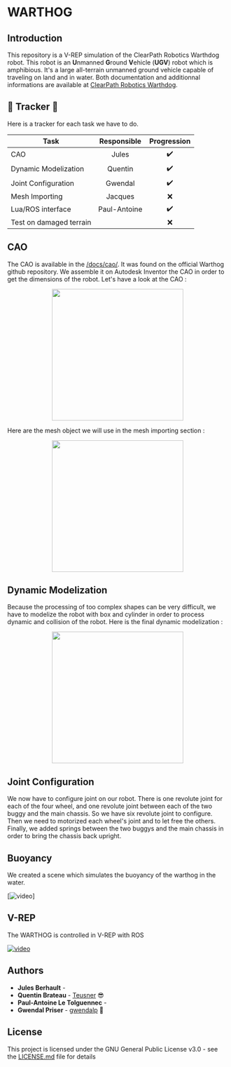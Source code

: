 # WARTHOG

## Introduction

This repository is a V-REP simulation of the ClearPath Robotics Warthdog robot. This robot is an **U**nmanned **G**round **V**ehicle (**UGV**)  robot which is amphibious. It's a large all-terrain unmanned ground vehicle capable of traveling on land and in water. Both documentation and additionnal informations are available at [ClearPath Robotics Warthdog](https://clearpathrobotics.com/warthog-unmanned-ground-vehicle-robot/).

## :barber: Tracker :barber:
Here is a tracker for each task we have to do.

| Task                   |Responsible | Progression      |
| -----------------------|:----------:|:----------------:|
| CAO                    |Jules       |:heavy_check_mark:|
| Dynamic Modelization   |Quentin     |:heavy_check_mark:|
| Joint Configuration    |Gwendal     |:heavy_check_mark:|
| Mesh Importing         |Jacques     |:x:               |
| Lua/ROS interface      |Paul-Antoine|:heavy_check_mark:|              |
| Test on damaged terrain|            |:x:               |


## CAO

The CAO is available in the [/docs/cao/](https://github.com/gwendalp/WARTHOG/tree/master/docs/cao). It was found on the official Warthog github repository. We assemble it on Autodesk Inventor the CAO in order to get the dimensions of the robot. Let's have a look at the CAO :

<p align="center">
    <img src="https://raw.githubusercontent.com/gwendalp/WARTHOG/master/docs/images/cao.png" width="300">
</p>

Here are the mesh object we will use in the mesh importing section :

<p align="center">
    <img src="https://raw.githubusercontent.com/gwendalp/WARTHOG/master/docs/images/mesh.png" width="300">
</p>

## Dynamic Modelization

Because the processing of too complex shapes can be very difficult, we have to modelize the robot with box and cylinder in order to process dynamic and collision of the robot. Here is the final dynamic modelization :

<p align="center">
    <img src="https://raw.githubusercontent.com/gwendalp/WARTHOG/master/docs/images/dynamic_modelization.png" width="300">
</p>

## Joint Configuration

We now have to configure joint on our robot. There is one revolute joint for each of the four wheel, and one revolute joint between each of the two buggy and the main chassis. So we have six revolute joint to configure. Then we need to motorized each wheel's joint and to let free the others. Finally, we added springs between the two buggys and the main chassis in order to bring the chassis back upright. 


## Buoyancy

We created a scene which simulates the buoyancy of the warthog in the water. 

[![video](https://github.com/gwendalp/WARTHOG/blob/master/docs/images/buoyancy.gif)]

## V-REP 

The WARTHOG is controlled in V-REP with ROS


[![video](https://github.com/gwendalp/WARTHOG/blob/master/docs/images/warthog.gif)](https://youtu.be/YT_t-u7yGwk "video")

## Authors

* **Jules Berhault** - 
* **Quentin Brateau** -  [Teusner](https://github.com/Teusner) :sunglasses:
* **Paul-Antoine Le Tolguennec** - 
* **Gwendal Priser** - [gwendalp](https://github.com/gwendalp) :ocean:

## License

This project is licensed under the GNU General Public License v3.0 - see the [LICENSE.md](LICENSE.md) file for details


